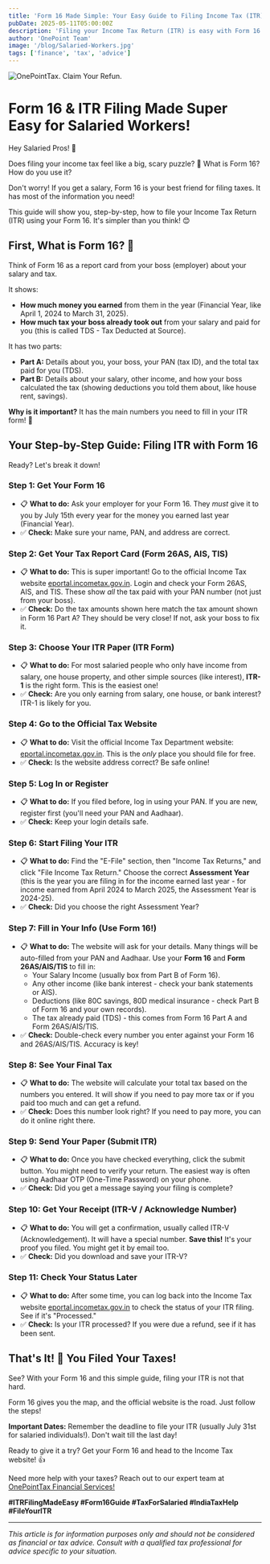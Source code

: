 ```yaml
---
title: 'Form 16 Made Simple: Your Easy Guide to Filing Income Tax (ITR) for Salaried Workers'
pubDate: 2025-05-11T05:00:00Z
description: 'Filing your Income Tax Return (ITR) is easy with Form 16! This simple step-by-step guide helps salaried workers in India file their taxes without stress. Learn how to use your Form 16 to file quickly and correctly.'
author: 'OnePoint Team'
image: '/blog/Salaried-Workers.jpg'
tags: ['finance', 'tax', 'advice']
---
```


![OnePointTax. Claim Your Refun.](/blog/Salaried-Workers.jpg)

# Form 16 & ITR Filing Made Super Easy for Salaried Workers!

Hey Salaried Pros! 👋

Does filing your income tax feel like a big, scary puzzle? 🤔 What is Form 16? How do you use it?

Don't worry! If you get a salary, Form 16 is your best friend for filing taxes. It has most of the information you need!

This guide will show you, step-by-step, how to file your Income Tax Return (ITR) using your Form 16. It's simpler than you think! 😊

## First, What is Form 16? 🤔

Think of Form 16 as a report card from your boss (employer) about your salary and tax.

It shows:

- **How much money you earned** from them in the year (Financial Year, like April 1, 2024 to March 31, 2025).
- **How much tax your boss already took out** from your salary and paid for you (this is called TDS - Tax Deducted at Source).

It has two parts:

- **Part A:** Details about you, your boss, your PAN (tax ID), and the total tax paid for you (TDS).
- **Part B:** Details about your salary, other income, and how your boss calculated the tax (showing deductions you told them about, like house rent, savings).

**Why is it important?** It has the main numbers you need to fill in your ITR form! 🎉

## Your Step-by-Step Guide: Filing ITR with Form 16

Ready? Let's break it down!

### **Step 1: Get Your Form 16**

- 📋 **What to do:** Ask your employer for your Form 16. They _must_ give it to you by July 15th every year for the money you earned last year (Financial Year).
- ✅ **Check:** Make sure your name, PAN, and address are correct.

### **Step 2: Get Your Tax Report Card (Form 26AS, AIS, TIS)**

- 📋 **What to do:** This is super important! Go to the official Income Tax website [eportal.incometax.gov.in](https://eportal.incometax.gov.in/). Login and check your Form 26AS, AIS, and TIS. These show _all_ the tax paid with your PAN number (not just from your boss).
- ✅ **Check:** Do the tax amounts shown here match the tax amount shown in Form 16 Part A? They should be very close! If not, ask your boss to fix it.

### **Step 3: Choose Your ITR Paper (ITR Form)**

- 📋 **What to do:** For most salaried people who only have income from salary, one house property, and other simple sources (like interest), **ITR-1** is the right form. This is the easiest one!
- ✅ **Check:** Are you only earning from salary, one house, or bank interest? ITR-1 is likely for you.

### **Step 4: Go to the Official Tax Website**

- 📋 **What to do:** Visit the official Income Tax Department website: [eportal.incometax.gov.in](https://eportal.incometax.gov.in/). This is the _only_ place you should file for free.
- ✅ **Check:** Is the website address correct? Be safe online!

### **Step 5: Log In or Register**

- 📋 **What to do:** If you filed before, log in using your PAN. If you are new, register first (you'll need your PAN and Aadhaar).
- ✅ **Check:** Keep your login details safe.

### **Step 6: Start Filing Your ITR**

- 📋 **What to do:** Find the "E-File" section, then "Income Tax Returns," and click "File Income Tax Return." Choose the correct **Assessment Year** (this is the year you are filing in for the income earned last year - for income earned from April 2024 to March 2025, the Assessment Year is 2024-25).
- ✅ **Check:** Did you choose the right Assessment Year?

### **Step 7: Fill in Your Info (Use Form 16!)**

- 📋 **What to do:** The website will ask for your details. Many things will be auto-filled from your PAN and Aadhaar. Use your **Form 16** and **Form 26AS/AIS/TIS** to fill in:
  - Your Salary Income (usually box from Part B of Form 16).
  - Any other income (like bank interest - check your bank statements or AIS).
  - Deductions (like 80C savings, 80D medical insurance - check Part B of Form 16 and your own records).
  - The tax already paid (TDS) - this comes from Form 16 Part A and Form 26AS/AIS/TIS.
- ✅ **Check:** Double-check every number you enter against your Form 16 and 26AS/AIS/TIS. Accuracy is key!

### **Step 8: See Your Final Tax**

- 📋 **What to do:** The website will calculate your total tax based on the numbers you entered. It will show if you need to pay more tax or if you paid too much and can get a refund.
- ✅ **Check:** Does this number look right? If you need to pay more, you can do it online right there.

### **Step 9: Send Your Paper (Submit ITR)**

- 📋 **What to do:** Once you have checked everything, click the submit button. You might need to verify your return. The easiest way is often using Aadhaar OTP (One-Time Password) on your phone.
- ✅ **Check:** Did you get a message saying your filing is complete?

### **Step 10: Get Your Receipt (ITR-V / Acknowledge Number)**

- 📋 **What to do:** You will get a confirmation, usually called ITR-V (Acknowledgement). It will have a special number. **Save this!** It's your proof you filed. You might get it by email too.
- ✅ **Check:** Did you download and save your ITR-V?

### **Step 11: Check Your Status Later**

- 📋 **What to do:** After some time, you can log back into the Income Tax website [eportal.incometax.gov.in](https://eportal.incometax.gov.in/) to check the status of your ITR filing. See if it's "Processed."
- ✅ **Check:** Is your ITR processed? If you were due a refund, see if it has been sent.

## That's It! 🎉 You Filed Your Taxes!

See? With your Form 16 and this simple guide, filing your ITR is not that hard.

Form 16 gives you the map, and the official website is the road. Just follow the steps!

**Important Dates:** Remember the deadline to file your ITR (usually July 31st for salaried individuals!). Don't wait till the last day!

Ready to give it a try? Get your Form 16 and head to the Income Tax website! 👍

Need more help with your taxes? Reach out to our expert team at [OnePointTax Financial Services!](https://onepointtax.in/)

**#ITRFilingMadeEasy #Form16Guide #TaxForSalaried #IndiaTaxHelp #FileYourITR**

---

_This article is for information purposes only and should not be considered as financial or tax advice. Consult with a qualified tax professional for advice specific to your situation._

```

```
